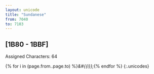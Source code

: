 ```yaml
---
layout: unicode
title: "Sundanese"
from: 7040
to: 7103
---
```


## 	[1B80 - 1BBF]

Assigned Characters: 64

{% for i in (page.from..page.to) %}<i>&#{{i}};</i>{% endfor %}
{:.unicodes}
